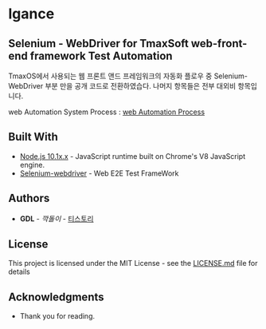 # lgance

## Selenium - WebDriver for TmaxSoft web-front-end framework Test Automation

TmaxOS에서 사용되는 웹 프론트 앤드 프레임워크의 자동화 플로우 중 Selenium-WebDriver 부분 만을 공개 코드로 전환하였습다.
나머지 항목들은 전부 대외비 항목입니다.

web Automation System Process : [web Automation Process](https://ipex.tistory.com/217)

## Built With

* [Node.js 10.1x.x](https://nodejs.org/en/) - JavaScript runtime built on Chrome's V8 JavaScript engine.
* [Selenium-webdriver](https://seleniumhq.github.io/selenium/docs/api/javascript/module/selenium-webdriver/index.html) - Web E2E Test FrameWork 

## Authors

* **GDL** - *깍돌이* - [티스토리](https://ipex.tistory.com/)

## License

This project is licensed under the MIT License - see the [LICENSE.md](LICENSE.md) file for details

## Acknowledgments

* Thank you for reading.
